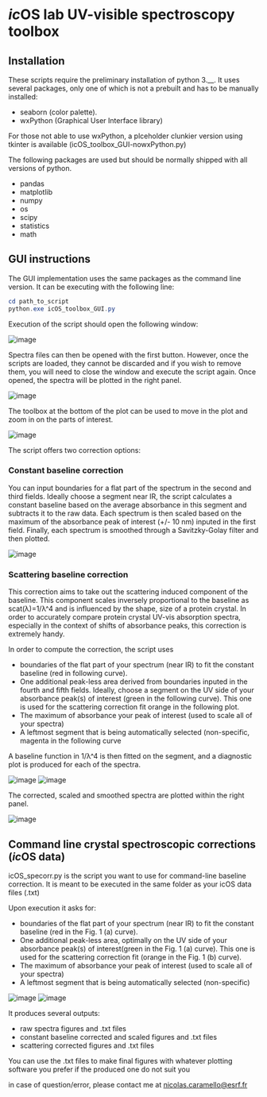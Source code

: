 # *ic*OS lab UV-visible spectroscopy toolbox

## Installation

These scripts require the preliminary installation of python 3.__. It uses several packages, only one of which is not a prebuilt and has to be manually installed:

- seaborn (color palette).
- wxPython (Graphical User Interface library)

For those not able to use wxPython, a plceholder clunkier version using tkinter is available (icOS_toolbox_GUI-nowxPython.py)

The following  packages are used but should be normally shipped with all versions of python.

- pandas
- matplotlib
- numpy
- os
- scipy
- statistics
- math

## GUI instructions

The GUI implementation uses the same packages as the command line version. It can be executing with the following line:

```powershell
cd path_to_script
python.exe icOS_toolbox_GUI.py
```

Execution of the script should open the following window: 

![image](https://user-images.githubusercontent.com/77961780/213933960-94098bd7-90ea-4555-a0a1-3e029dfa6de4.png)

Spectra files can then be opened with the first button. However, once the scripts are loaded, they cannot be discarded and if you wish to remove them, you will need to close the window and execute the script again. 
Once opened, the spectra will be plotted in the right panel. 

![image](https://user-images.githubusercontent.com/77961780/213933967-aa25f9e9-9c2b-4e2f-9e8f-26730a8bed79.png)

The toolbox at the bottom of the plot can be used to move in the plot and zoom in on the parts of interest.

![image](https://user-images.githubusercontent.com/77961780/213933970-ca54ae7e-0b16-4caf-a6ad-9d9fa9d88311.png)

The script offers two correction options:

### Constant baseline correction

You can input boundaries for a flat part of the spectrum in the second and third fields. Ideally choose a segment near IR, the script calculates a constant baseline based on the average absorbance in this segment and subtracts it to the raw data. Each spectrum is then scaled based on the maximum of the absorbance peak of interest (+/- 10 nm) inputed in the first field. Finally, each spectrum is smoothed through a Savitzky-Golay filter and then plotted. 

![image](https://user-images.githubusercontent.com/77961780/213933980-e91b954c-8c77-46b3-a453-48f86d742cf4.png)

### Scattering baseline correction

This correction aims to take out the scattering induced component of the baseline. This component scales inversely proportional to the baseline as scat(λ)=1/λ^4 and is influenced by the shape, size of a protein crystal. In order to accurately compare protein crystal UV-vis absorption spectra, especially in the context of shifts of absorbance peaks, this correction is extremely handy.

In order to compute the correction, the script uses

- boundaries of the flat part of your spectrum (near IR) to fit the constant baseline (red in following curve).
- One additional peak-less area derived from boundaries inputed in the fourth and fifth fields. Ideally, choose a segment on the UV side of your absorbance peak(s) of interest (green in the following curve). This one is used for the scattering correction fit  orange in the following plot.
- The maximum of absorbance your peak of interest (used to scale all of your spectra)
- A leftmost segment that is being automatically selected (non-specific, magenta in the following curve

A baseline function in 1/λ^4 is then fitted on the segment, and a diagnostic plot is produced for each of the spectra. 

![image](https://user-images.githubusercontent.com/77961780/213933993-1d2d30f1-b72f-4d2a-b7eb-c0bf41ea6f2a.png) ![image](https://user-images.githubusercontent.com/77961780/213934011-d391d334-9038-4fd5-8025-2a5881bf8cea.png)

The corrected, scaled and smoothed spectra are plotted within the right panel.

![image](https://user-images.githubusercontent.com/77961780/213934020-5f5841f3-207a-4483-8f17-12b9720832e1.png)

## Command line crystal spectroscopic corrections (*ic*OS data)

icOS_specorr.py is the script you want to use for command-line baseline correction. It is meant to be executed in the same folder as your icOS data files (.txt)

Upon execution it asks for:

- boundaries of the flat part of your spectrum (near IR) to fit the constant baseline (red in the Fig. 1 (a) curve).
- One additional peak-less area, optimally on the UV side of your absorbance peak(s) of interest(green in the Fig. 1 (a) curve). This one is used for the scattering correction fit  (orange in the Fig. 1 (b) curve).
- The maximum of absorbance your peak of interest (used to scale all of your spectra)
- A leftmost segment that is being automatically selected (non-specific)

![image](https://user-images.githubusercontent.com/77961780/213933993-1d2d30f1-b72f-4d2a-b7eb-c0bf41ea6f2a.png) ![image](https://user-images.githubusercontent.com/77961780/213934011-d391d334-9038-4fd5-8025-2a5881bf8cea.png)

It produces several outputs: 

- raw spectra figures and .txt files
- constant baseline corrected and scaled figures and .txt files
- scattering corrected figures and .txt files

You can use the .txt files to make final figures with whatever plotting software you prefer if the produced one do not suit you

in case of question/error, please contact me at nicolas.caramello@esrf.fr
